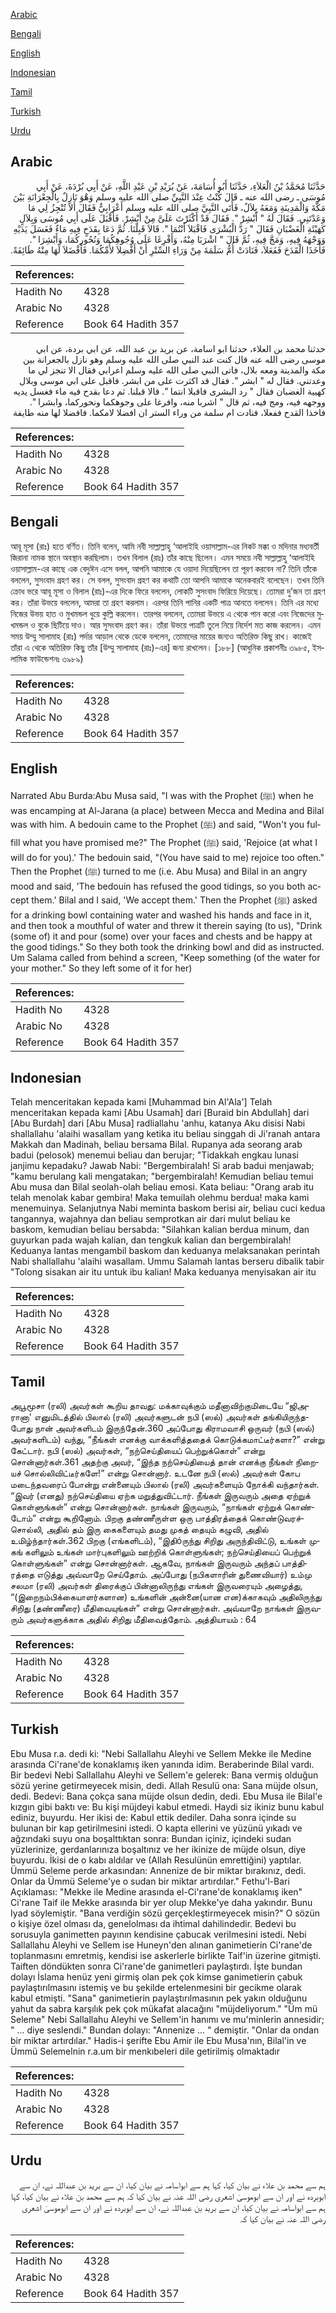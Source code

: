 [Arabic](#arabic)

[Bengali](#bengali)

[English](#english)

[Indonesian](#indonesian)

[Tamil](#tamil)

[Turkish](#turkish)

[Urdu](#urdu)

## Arabic


<div dir="rtl" lang="ar" style={{fontSize:'larger',backgroundColor:'#f8f9fa',padding:20}}>
حَدَّثَنَا مُحَمَّدُ بْنُ الْعَلاَءِ، حَدَّثَنَا أَبُو أُسَامَةَ، عَنْ بُرَيْدِ بْنِ عَبْدِ اللَّهِ، عَنْ أَبِي بُرْدَةَ، عَنْ أَبِي مُوسَى ـ رضى الله عنه ـ قَالَ كُنْتُ عِنْدَ النَّبِيِّ صلى الله عليه وسلم وَهْوَ نَازِلٌ بِالْجِعْرَانَةِ بَيْنَ مَكَّةَ وَالْمَدِينَةِ وَمَعَهُ بِلاَلٌ، فَأَتَى النَّبِيَّ صلى الله عليه وسلم أَعْرَابِيٌّ فَقَالَ أَلاَ تُنْجِزُ لِي مَا وَعَدْتَنِي‏.‏ فَقَالَ لَهُ ‏"‏ أَبْشِرْ ‏"‏‏.‏ فَقَالَ قَدْ أَكْثَرْتَ عَلَىَّ مِنْ أَبْشِرْ‏.‏ فَأَقْبَلَ عَلَى أَبِي مُوسَى وَبِلاَلٍ كَهَيْئَةِ الْغَضْبَانِ فَقَالَ ‏"‏ رَدَّ الْبُشْرَى فَاقْبَلاَ أَنْتُمَا ‏"‏‏.‏ قَالاَ قَبِلْنَا‏.‏ ثُمَّ دَعَا بِقَدَحٍ فِيهِ مَاءٌ فَغَسَلَ يَدَيْهِ وَوَجْهَهُ فِيهِ، وَمَجَّ فِيهِ، ثُمَّ قَالَ ‏"‏ اشْرَبَا مِنْهُ، وَأَفْرِغَا عَلَى وُجُوهِكُمَا وَنُحُورِكُمَا، وَأَبْشِرَا ‏"‏‏.‏ فَأَخَذَا الْقَدَحَ فَفَعَلاَ، فَنَادَتْ أُمُّ سَلَمَةَ مِنْ وَرَاءِ السِّتْرِ أَنْ أَفْضِلاَ لأُمِّكُمَا‏.‏ فَأَفْضَلاَ لَهَا مِنْهُ طَائِفَةً‏.‏
</div>
<div style={{backgroundColor:'#f8f9fa',padding:20, marginBottom: 10}}><table> <thead> <tr> <th>References:</th> <th></th> </tr> </thead> <tbody><tr><td>Hadith No</td><td>4328</td></tr><tr><td>Arabic No</td><td>4328</td></tr><tr><td>Reference</td><td>Book 64 Hadith 357</td></tr></tbody></table></div>


<div dir="rtl" lang="ar" style={{fontSize:'larger',backgroundColor:'#f8f9fa',padding:20}}>
حدثنا محمد بن العلاء، حدثنا ابو اسامة، عن بريد بن عبد الله، عن ابي بردة، عن ابي موسى رضى الله عنه قال كنت عند النبي صلى الله عليه وسلم وهو نازل بالجعرانة بين مكة والمدينة ومعه بلال، فاتى النبي صلى الله عليه وسلم اعرابي فقال الا تنجز لي ما وعدتني. فقال له " ابشر ". فقال قد اكثرت على من ابشر. فاقبل على ابي موسى وبلال كهيية الغضبان فقال " رد البشرى فاقبلا انتما ". قالا قبلنا. ثم دعا بقدح فيه ماء فغسل يديه ووجهه فيه، ومج فيه، ثم قال " اشربا منه، وافرغا على وجوهكما ونحوركما، وابشرا ". فاخذا القدح ففعلا، فنادت ام سلمة من وراء الستر ان افضلا لامكما. فافضلا لها منه طايفة
</div>
<div style={{backgroundColor:'#f8f9fa',padding:20, marginBottom: 10}}><table> <thead> <tr> <th>References:</th> <th></th> </tr> </thead> <tbody><tr><td>Hadith No</td><td>4328</td></tr><tr><td>Arabic No</td><td>4328</td></tr><tr><td>Reference</td><td>Book 64 Hadith 357</td></tr></tbody></table></div>

## Bengali


<div dir="ltr" lang="bn" style={{fontSize:'larger',backgroundColor:'#f8f9fa',padding:20}}>
আবূ মূসা (রাঃ) হতে বর্ণিত। তিনি বলেন, আমি নবী সাল্লাল্লাহু ‘আলাইহি ওয়াসাল্লাম-এর নিকট মক্কা ও মদিনার মধ্যবর্তী জিরানা নামক স্থানে অবস্থান করছিলাম। তখন বিলাল (রাঃ) তাঁর কাছে ছিলেন। এমন সময়ে নবী সাল্লাল্লাহু ‘আলাইহি ওয়াসাল্লাম-এর কাছে এক বেদুঈন এসে বলল, আপনি আমাকে যে ওয়াদা দিয়েছিলেন তা পূরণ করবেন না? তিনি তাঁকে বললেন, সুসংবাদ গ্রহণ কর। সে বলল, সুসংবাদ গ্রহণ কর কথাটি তো আপনি আমাকে অনেকবারই বলেছেন। তখন তিনি ক্রোধ ভরে আবূ মূসা ও বিলাল (রাঃ)-এর দিকে ফিরে বললেন, লোকটি সুসংবাদ ফিরিয়ে দিয়েছে। তোমরা দু’জন তা গ্রহণ কর। তাঁরা উভয়ে বললেন, আমরা তা গ্রহণ করলাম। এরপর তিনি পানির একটি পাত্র আনতে বললেন। তিনি এর মধ্যে নিজের উভয় হাত ও মুখমন্ডল ধুয়ে­­­­­­­­ কুল্লি করলেন। তারপর বললেন, তোমরা উভয়ে এ থেকে পান করো এবং নিজেদের মুখমন্ডল ও বুকে ছিটিয়ে দাও। আর সুসংবাদ গ্রহণ কর। তাঁরা উভয়ে পাত্রটি তুলে নিয়ে নির্দেশ মত কাজ করলেন। এমন সময় উম্মু সালামাহ (রাঃ) পর্দার আড়াল থেকে ডেকে বললেন, তোমাদের মায়ের জন্যও অতিরিক্ত কিছু রাখ। কাজেই তাঁরা এ থেকে অতিরিক্ত কিছু তাঁর [উম্মু সালামাহ (রাঃ)-এর] জন্য রাখলেন। [১৮৮] (আধুনিক প্রকাশনীঃ ৩৯৮৫, ইসলামিক ফাউন্ডেশনঃ ৩৯৮৯)
</div>
<div style={{backgroundColor:'#f8f9fa',padding:20, marginBottom: 10}}><table> <thead> <tr> <th>References:</th> <th></th> </tr> </thead> <tbody><tr><td>Hadith No</td><td>4328</td></tr><tr><td>Arabic No</td><td>4328</td></tr><tr><td>Reference</td><td>Book 64 Hadith 357</td></tr></tbody></table></div>

## English


<div dir="ltr" lang="en" style={{fontSize:'larger',backgroundColor:'#f8f9fa',padding:20}}>
Narrated Abu Burda:Abu Musa said, "I was with the Prophet (ﷺ) when he was encamping at Al-Jarana (a place) between Mecca and Medina and Bilal was with him. A bedouin came to the Prophet (ﷺ) and said, "Won't you fulfill what you have promised me?" The Prophet (ﷺ) said, 'Rejoice (at what I will do for you).' The bedouin said, "(You have said to me) rejoice too often." Then the Prophet (ﷺ) turned to me (i.e. Abu Musa) and Bilal in an angry mood and said, 'The bedouin has refused the good tidings, so you both accept them.' Bilal and I said, 'We accept them.' Then the Prophet (ﷺ) asked for a drinking bowl containing water and washed his hands and face in it, and then took a mouthful of water and threw it therein saying (to us), "Drink (some of) it and pour (some) over your faces and chests and be happy at the good tidings." So they both took the drinking bowl and did as instructed. Um Salama called from behind a screen, "Keep something (of the water for your mother." So they left some of it for her)
</div>
<div style={{backgroundColor:'#f8f9fa',padding:20, marginBottom: 10}}><table> <thead> <tr> <th>References:</th> <th></th> </tr> </thead> <tbody><tr><td>Hadith No</td><td>4328</td></tr><tr><td>Arabic No</td><td>4328</td></tr><tr><td>Reference</td><td>Book 64 Hadith 357</td></tr></tbody></table></div>

## Indonesian


<div dir="ltr" lang="id" style={{fontSize:'larger',backgroundColor:'#f8f9fa',padding:20}}>
Telah menceritakan kepada kami [Muhammad bin Al'Ala'] Telah menceritakan kepada kami [Abu Usamah] dari [Buraid bin Abdullah] dari [Abu Burdah] dari [Abu Musa] radliallahu 'anhu, katanya Aku disisi Nabi shallallahu 'alaihi wasallam yang ketika itu beliau singgah di Ji'ranah antara Makkah dan Madinah, beliau bersama Bilal. Rupanya ada seorang arab badui (pelosok) menemui beliau dan berujar; "Tidakkah engkau lunasi janjimu kepadaku? Jawab Nabi: "Bergembiralah! Si arab badui menjawab; "kamu berulang kali mengatakan; "bergembiralah! Kemudian beliau temui Abu musa dan Bilal seolah-olah beliau emosi. Kata beliau: "Orang arab itu telah menolak kabar gembira! Maka temuilah olehmu berdua! maka kami menemuinya. Selanjutnya Nabi meminta baskom berisi air, beliau cuci kedua tangannya, wajahnya dan beliau semprotkan air dari mulut beliau ke baskom, kemudian beliau bersabda: "Silahkan kalian berdua minum, dan guyurkan pada wajah kalian, dan tengkuk kalian dan bergembiralah! Keduanya lantas mengambil baskom dan keduanya melaksanakan perintah Nabi shallallahu 'alaihi wasallam. Ummu Salamah lantas berseru dibalik tabir "Tolong sisakan air itu untuk ibu kalian! Maka keduanya menyisakan air itu
</div>
<div style={{backgroundColor:'#f8f9fa',padding:20, marginBottom: 10}}><table> <thead> <tr> <th>References:</th> <th></th> </tr> </thead> <tbody><tr><td>Hadith No</td><td>4328</td></tr><tr><td>Arabic No</td><td>4328</td></tr><tr><td>Reference</td><td>Book 64 Hadith 357</td></tr></tbody></table></div>

## Tamil


<div dir="ltr" lang="ta" style={{fontSize:'larger',backgroundColor:'#f8f9fa',padding:20}}>
அபூமூசா (ரலி) அவர்கள் கூறிய தாவது: மக்காவுக்கும் மதீனாவிற்குமிடையே “ஜிஅரானா' எனுமிடத்தில் பிலால் (ரலி) அவர்களுடன் நபி (ஸல்) அவர்கள் தங்கியிருந்தபோது நான் அவர்களிடம் இருந்தேன்.360 அப்போது கிராமவாசி ஒருவர் (நபி (ஸல்) அவர்களிடம்) வந்து, “நீங்கள் எனக்கு வாக்களித்ததைக் கொடுக்கமாட்டீர்களா?” என்று கேட்டார். நபி (ஸல்) அவர்கள், “நற்செய்தியைப் பெற்றுக்கொள்” என்று சொன்னார்கள்.361 அதற்கு அவர், “இந்த நற்செய்தியைத் தான் எனக்கு நீங்கள் நிறையச் சொல்லிவிட்டீர்களே!” என்று சொன்னார். உடனே நபி (ஸல்) அவர்கள் கோப மடைந்தவரைப் போன்று என்னையும் பிலால் (ரலி) அவர்களையும் நோக்கி வந்தார்கள். “இவர் (எனது) நற்செய்தியை ஏற்க மறுத்துவிட்டார். நீங்கள் இருவரும் அதை ஏற்றுக் கொள்ளுங்கள்” என்று சொன்னார்கள். நாங்கள் இருவரும், “நாங்கள் ஏற்றுக் கொண்டோம்” என்று கூறினோம். பிறகு தண்ணீருள்ள ஒரு பாத்திரத்தைக் கொண்டுவரச்சொல்லி, அதில் தம் இரு கைகளையும் தமது முகத் தையும் கழுவி, அதில் உமிழ்ந்தார்கள்.362 பிறகு (எங்களிடம்), “இதிóருந்து சிறிது அருந்திவிட்டு, உங்கள் முகங் களிலும் உங்கள் மார்புகளிலும் ஊற்றிக் கொள்ளுங்கள்; நற்செய்தியைப் பெற்றுக் கொள்ளுங்கள்” என்று சொன்னார்கள். ஆகவே, நாங்கள் இருவரும் அந்தப் பாத்திரத்தை எடுத்து அவ்வாறே செய்தோம். அப்போது (நபிகளாரின் துணைவியார்) உம்மு சலமா (ரலி) அவர்கள் திரைக்குப் பின்னாலிருந்து எங்கள் இருவரையும் அழைத்து, “(இறைநம்பிக்கையாளர்களான) உங்களின் அன்னை(யான என)க்காகவும் அதிலிருந்து சிறிது (தண்ணீரை) மீதிவையுங்கள்” என்று சொன்னார்கள். அவ்வாறே நாங்கள் இருவரும் அவர்களுக்காக அதில் சிறிது மீதிவைத்தோம். அத்தியாயம் : 64
</div>
<div style={{backgroundColor:'#f8f9fa',padding:20, marginBottom: 10}}><table> <thead> <tr> <th>References:</th> <th></th> </tr> </thead> <tbody><tr><td>Hadith No</td><td>4328</td></tr><tr><td>Arabic No</td><td>4328</td></tr><tr><td>Reference</td><td>Book 64 Hadith 357</td></tr></tbody></table></div>

## Turkish


<div dir="ltr" lang="tr" style={{fontSize:'larger',backgroundColor:'#f8f9fa',padding:20}}>
Ebu Musa r.a. dedi ki: "Nebi Sallallahu Aleyhi ve Sellem Mekke ile Medine arasında Ci'rane'de konaklamış iken yanında idim. Beraberinde Bilal vardı. Bir bedevi Nebi Sallallahu Aleyhi ve Sellem'e gelerek: Bana vermiş olduğun sözü yerine getirmeyecek misin, dedi. Allah Resulü ona: Sana müjde olsun, dedi. Bedevi: Bana çokça sana müjde olsun dedin, dedi. Ebu Musa ile Bilal'e kızgın gibi baktı ve: Bu kişi müjdeyi kabul etmedi. Haydi siz ikiniz bunu kabul ediniz, buyurdu. Her ikisi de: Kabul ettik dediler. Daha sonra içinde su bulunan bir kap getirilmesini istedi. O kapta ellerini ve yüzünü yıkadı ve ağzındaki suyu ona boşalttıktan sonra: Bundan içiniz, içindeki sudan yüzlerinize, gerdanlarınıza boşaltınız ve her ikinize de müjde olsun, diye buyurdu. İkisi de o kabı aldılar ve (Allah Resulünün emrettiğini) yaptılar. Ümmü Seleme perde arkasından: Annenize de bir miktar bırakınız, dedi. Onlar da Ümmü Seleme'ye o sudan bir miktar artırdılar." Fethu'l-Bari Açıklaması: "Mekke ile Medine arasında el-Ci'rane'de konaklamış iken" Ci'rane Taif ile Mekke arasında bir yer olup Mekke'ye daha yakındır. Bunu Iyad söylemiştir. "Bana verdiğin sözü gerçekleştirmeyecek misin?" O sözün o kişiye özel olması da, genelolması da ihtimal dahilindedir. Bedevi bu sorusuyla ganimetten payının kendisine çabucak verilmesini istedi. Nebi Sallallahu Aleyhi ve Sellem ise Huneyn'den alınan ganimetierin Ci'rane'de toplanmasını emretmiş, kendisi ise askerlerle birlikte Taif'in üzerine gitmişti. Taiften döndükten sonra Ci'rane'de ganimetleri paylaştırdı. İşte bundan dolayı İslama henüz yeni girmiş olan pek çok kimse ganimetierin çabuk paylaştırılmasını istemiş ve bu şekilde ertelenmesini bir gecikme olarak kabul etmişti. "Sana" ganimetierin paylaştırılmasının pek yakın olduğunu yahut da sabra karşılık pek çok mükafat alacağını "müjdeliyorum." "Üm mü Seleme" Nebi Sallallahu Aleyhi ve Sellem'in hanımı ve mu'minlerin annesidir; " ... diye seslendi." Bundan dolayı: "Annenize ... " demiştir. "Onlar da ondan bir miktar artırdılar." Hadis-i şerifte Ebu Amir ile Ebu Musa'nın, Bilal'in ve Ümmü Selemelnin r.a.um bir menkıbeleri dile getirilmiş olmaktadır
</div>
<div style={{backgroundColor:'#f8f9fa',padding:20, marginBottom: 10}}><table> <thead> <tr> <th>References:</th> <th></th> </tr> </thead> <tbody><tr><td>Hadith No</td><td>4328</td></tr><tr><td>Arabic No</td><td>4328</td></tr><tr><td>Reference</td><td>Book 64 Hadith 357</td></tr></tbody></table></div>

## Urdu


<div dir="rtl" lang="ur" style={{fontSize:'larger',backgroundColor:'#f8f9fa',padding:20}}>
ہم سے محمد بن علاء نے بیان کیا، کہا ہم سے ابواسامہ نے بیان کیا، ان سے برید بن عبداللہ نے، ان سے ابوبردہ نے اور ان سے ابوموسیٰ اشعری رضی اللہ عنہ نے بیان کیا کہ ہم سے محمد بن علاء نے بیان کیا، کہا ہم سے ابواسامہ نے بیان کیا، ان سے برید بن عبداللہ نے، ان سے ابوبردہ نے اور ان سے ابوموسیٰ اشعری رضی اللہ عنہ نے بیان کیا کہ
</div>
<div style={{backgroundColor:'#f8f9fa',padding:20, marginBottom: 10}}><table> <thead> <tr> <th>References:</th> <th></th> </tr> </thead> <tbody><tr><td>Hadith No</td><td>4328</td></tr><tr><td>Arabic No</td><td>4328</td></tr><tr><td>Reference</td><td>Book 64 Hadith 357</td></tr></tbody></table></div>